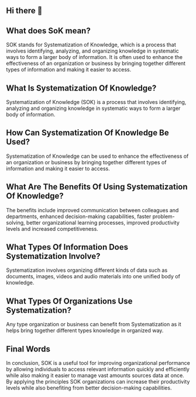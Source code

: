 ## Hi there 👋

## What does SoK mean? 
SOK stands for Systematization of Knowledge, which is a process that involves identifying, analyzing, and organizing knowledge in systematic ways to form a larger body of information. It is often used to enhance the effectiveness of an organization or business by bringing together different types of information and making it easier to access. 

## What Is Systematization Of Knowledge?
Systematization of Knowledge (SOK) is a process that involves identifying, analyzing and organizing knowledge in systematic ways to form a larger body of information. 

## How Can Systematization Of Knowledge Be Used? 
Systematization of Knowledge can be used to enhance the effectiveness of an organization or business by bringing together different types of information and making it easier to access. 

## What Are The Benefits Of Using Systematization Of Knowledge? 
The benefits include improved communication between colleagues and departments, enhanced decision-making capabilities, faster problem-solving, better organizational learning processes, improved productivity levels and increased competitiveness. 

## What Types Of Information Does Systematization Involve? 
Systematization involves organizing different kinds of data such as documents, images, videos and audio materials into one unified body of knowledge. 

## What Types Of Organizations Use Systematization? 
Any type organization or business can benefit from Systematization as it helps bring together different types knowledge in organized way. 

## Final Words
In conclusion, SOK is a useful tool for improving organizational performance by allowing individuals to access relevant information quickly and efficiently while also making it easier to manage vast amounts sources data at once. By applying the principles SOK organizations can increase their productivity levels while also benefiting from better decision-making capabilities.



<!--

**Here are some ideas to get you started:**

🙋‍♀️ A short introduction - what is your organization all about?
🌈 Contribution guidelines - how can the community get involved?
👩‍💻 Useful resources - where can the community find your docs? Is there anything else the community should know?
🍿 Fun facts - what does your team eat for breakfast?
🧙 Remember, you can do mighty things with the power of [Markdown](https://docs.github.com/github/writing-on-github/getting-started-with-writing-and-formatting-on-github/basic-writing-and-formatting-syntax)
-->
